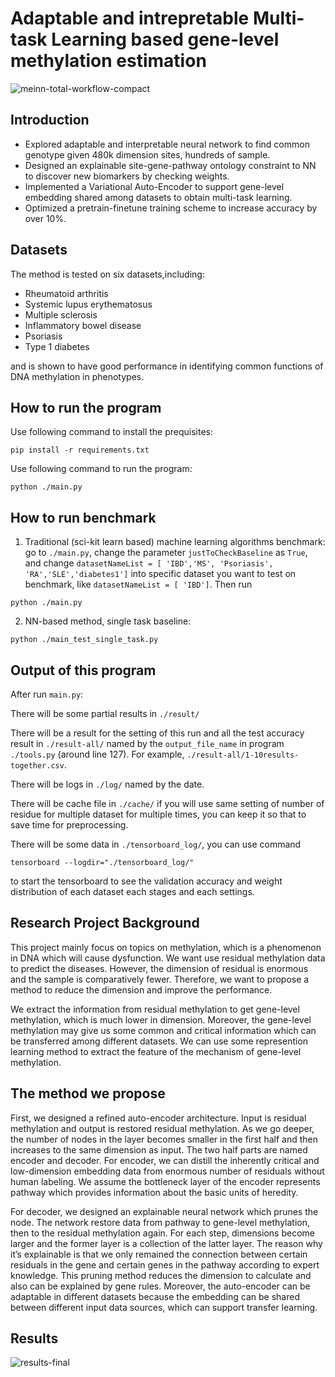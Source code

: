 # Adaptable and intrepretable Multi-task Learning based gene-level methylation estimation
![meinn-total-workflow-compact](https://github.com/explcre/Adaptable-and-intrepretable-multi-task-learning-based-gene-level-methylation-estimation/assets/45730271/3b93a558-9d00-4791-abef-1147cfc6d95d)

## Introduction
-	Explored adaptable and interpretable neural network to find common genotype given 480k dimension sites, hundreds of sample. 
-	Designed an explainable site-gene-pathway ontology constraint to NN to discover new biomarkers by checking weights.
-	Implemented a Variational Auto-Encoder to support gene-level embedding shared among datasets to obtain multi-task learning.
-	Optimized a pretrain-finetune training scheme to increase accuracy by over 10%.

## Datasets
The method is tested on six datasets,including:

- Rheumatoid arthritis
- Systemic lupus erythematosus
- Multiple sclerosis
- Inflammatory bowel disease
- Psoriasis
- Type 1 diabetes

and is shown to have good performance in identifying common functions of DNA methylation in phenotypes.

## How to run the program
Use following command to install the prequisites:
```
pip install -r requirements.txt
```

Use following command to run the program:
```
python ./main.py
```

## How to run benchmark
1. Traditional (sci-kit learn based) machine learning algorithms benchmark: go to `./main.py`, change the parameter `justToCheckBaseline` as `True`, and change `datasetNameList = [ 'IBD','MS', 'Psoriasis', 'RA','SLE','diabetes1']` into specific dataset you want to test on benchmark, like `datasetNameList = [ 'IBD']`.
Then run
  ```
  python ./main.py
  ```
2. NN-based method, single task baseline:
  ```
  python ./main_test_single_task.py
  ```

## Output of this program
After run `main.py`:

There will be some partial results in `./result/`

There will be a result for the setting of this run and all the test accuracy result in `./result-all/` named by the `output_file_name` in program `./tools.py` (around line 127). For example, `./result-all/1-10results-together.csv`.

There will be logs in `./log/` named by the date.

There will be cache file in `./cache/` if you will use same setting of number of residue for multiple dataset for multiple times, you can keep it so  that to save time for preprocessing.

There will be some data in `./tensorboard_log/`, you can use command 
```
tensorboard --logdir="./tensorboard_log/"
``` 
to start the tensorboard to see the validation accuracy and weight distribution of each dataset each stages and each settings.

## Research Project Background
This project mainly focus on topics on methylation, which is a phenomenon in DNA which will cause dysfunction. We want use residual methylation data to predict the diseases.
However, the dimension of residual is enormous and the sample is comparatively fewer. Therefore, we want to propose a method to reduce the dimension and improve the performance.

We extract the information from residual methylation to get gene-level methylation, which is much lower in dimension.
Moreover, the gene-level methylation may give us some common and critical information which can be transferred among different datasets. We can use some represention learning method to extract the feature of the mechanism of gene-level methylation.



## The method we propose

First, we designed a refined auto-encoder architecture. Input is residual methylation and output is restored residual methylation. As we go deeper, the number of nodes in the layer becomes smaller in the first half and then increases to the same dimension as input. The two half parts are named encoder and decoder. For encoder, we can distill the inherently critical and low-dimension embedding data from enormous number of residuals without human labeling. We assume the bottleneck layer of the encoder represents pathway which provides information about the basic units of heredity. 

For decoder, we designed an explainable neural network which prunes the node. The network restore data from pathway to gene-level methylation, then to the residual methylation again. For each step, dimensions become larger and the former layer is a collection of the latter layer. The reason why it’s explainable is that we only remained the connection between certain residuals in the gene and certain genes in the pathway according to expert knowledge. This pruning method reduces the dimension to calculate and also can be explained by gene rules. 
Moreover, the auto-encoder can be adaptable in different datasets because the embedding can be shared between different input data sources, which can support transfer learning.

## Results

![results-final](https://github.com/explcre/Adaptable-and-intrepretable-multi-task-learning-based-gene-level-methylation-estimation/assets/45730271/7a97ffa9-789d-4c79-b1b7-b935f7ed020a)

